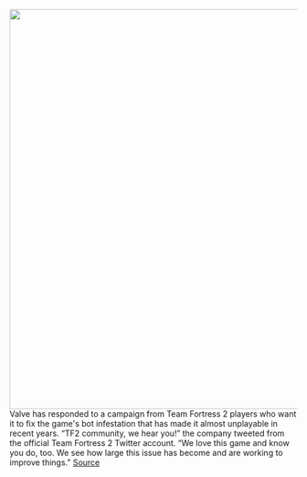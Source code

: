 <img src='https://cdn.vox-cdn.com/thumbor/6QRDbyvsSu0bX_NLrUqC94zqr6g=/0x0:1920x1080/1200x800/filters:focal(807x387:1113x693)/cdn.vox-cdn.com/uploads/chorus_image/image/70915853/meetthepyro.0.jpg' width='700px' /><br/>
Valve has responded to a campaign from Team Fortress 2 players who want it to fix the game's bot infestation that has made it almost unplayable in recent years. “TF2 community, we hear you!” the company tweeted from the official Team Fortress 2 Twitter account. “We love this game and know you do, too. We see how large this issue has become and are working to improve things.”
<a href='https://www.theverge.com/2022/5/27/23144061/valve-team-fortress-2-bot-problem-savetf2-spam'> Source <a/>